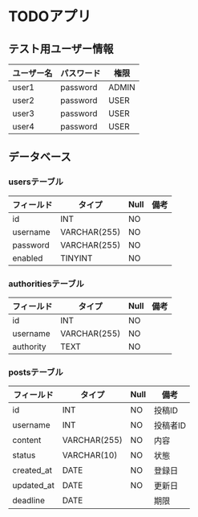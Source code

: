 # TODOアプリ

## テスト用ユーザー情報
| ユーザー名 | パスワード | 権限 |
| ---- | ---- | ---- |
| user1 | password | ADMIN |
| user2 | password | USER |
| user3 | password | USER |
| user4 | password | USER |

## データベース
### usersテーブル
| フィールド | タイプ | Null | 備考 |
| ---- | ---- | ---- | ---- |
| id | INT | NO |  |
| username | VARCHAR(255) | NO |  |
| password | VARCHAR(255) | NO |  |
| enabled | TINYINT | NO |  |

### authoritiesテーブル
| フィールド | タイプ | Null | 備考 |
| ---- | ---- | ---- | ---- |
| id | INT | NO |  |
| username | VARCHAR(255) | NO |  |
| authority | TEXT | NO |  |

### postsテーブル
| フィールド      | タイプ | Null | 備考 |
|------------| ---- | ---- | ---- |
| id         | INT | NO | 投稿ID |
| username   | INT | NO | 投稿者ID |
| content    | VARCHAR(255) | NO | 内容 |
| status     | VARCHAR(10) | NO | 状態 |
| created_at | DATE | NO | 登録日 |
| updated_at | DATE | NO | 更新日 |
| deadline   | DATE |  | 期限 |


